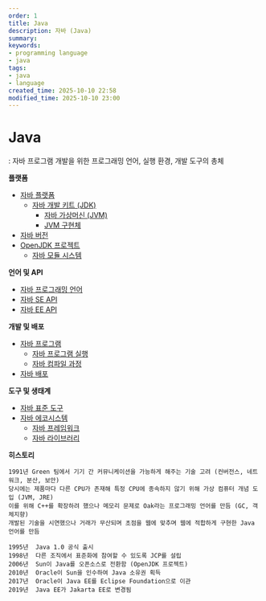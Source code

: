 ```yaml
---
order: 1
title: Java
description: 자바 (Java)
summary:
keywords:
- programming language
- java
tags:
- java
- language
created_time: 2025-10-10 22:58
modified_time: 2025-10-10 23:00
---
```


# Java
: 자바 프로그램 개발을 위한 프로그래밍 언어, 실행 환경, 개발 도구의 총체  

**플랫폼**
- [자바 플랫폼](./java-platform.md)
  - [자바 개발 키트 (JDK)](./jdk.md)
    - [자바 가상머신 (JVM)](./jvm.md)
    - [JVM 구현체](./jvm-implement.md)
- [자바 버전](./java-version.md)
- [OpenJDK 프로젝트](./java-project.md)
  - [자바 모듈 시스템](./java-module-system.md)

**언어 및 API**
- [자바 프로그래밍 언어](./java-lang/index.md)
- [자바 SE API](./java-api-se/index.md)
- [자바 EE API](./java-api-ee/index.md)

**개발 및 배포**
- [자바 프로그램](./java-program.md)
  - [자바 프로그램 실행](./java-program.md#java-program-execution)
  - [자바 컴파일 과정](./java-compilation-process.md)
- [자바 배포](./java-deployment.md)

**도구 및 생태계**
- [자바 표준 도구](./java-tool/index.md)
- [자바 에코시스템](./java-ecosystem.md)
  - [자바 프레임워크](../../framework/java/index.md)
  - [자바 라이브러리](./java-lib/index.md)


**히스토리**  
```
1991년 Green 팀에서 기기 간 커뮤니케이션을 가능하게 해주는 기술 고려 (컨버전스, 네트워크, 분산, 보안) 
당시에는 제품마다 다른 CPU가 존재해 특정 CPU에 종속하지 않기 위해 가상 컴퓨터 개념 도입 (JVM, JRE)
이를 위해 C++를 확장하려 했으나 메모리 문제로 Oak라는 프로그래밍 언어를 만듬 (GC, 객체지향)
개발된 기술을 시연했으나 거래가 무산되며 초점을 웹에 맞추며 웹에 적합하게 구현한 Java 언어를 만듬

1995년  Java 1.0 공식 출시
1998년  다른 조직에서 표준화에 참여할 수 있도록 JCP를 설립
2006년  Sun이 Java를 오픈소스로 전환함 (OpenJDK 프로젝트)
2010년  Oracle이 Sun을 인수하여 Java 소유권 획득
2017년  Oracle이 Java EE를 Eclipse Foundation으로 이관
2019년  Java EE가 Jakarta EE로 변경됨
```